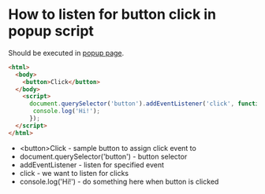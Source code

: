 # How to listen for button click in popup script

Should be executed in [popup page](https://developer.chrome.com/docs/extensions/mv3/user_interface/#popup).

```html
<html>
  <body>
    <button>Click</button>
  </body>
    <script>
      document.querySelector('button').addEventListener('click', function() {
       console.log('Hi!');
      });
  </script>
</html>
```

- \<button>Click</button> - sample button to assign click event to
- document.querySelector('button') - button selector
- addEventListener - listen for specified event
- click - we want to listen for clicks
- console.log('Hi!') - do something here when button is clicked
